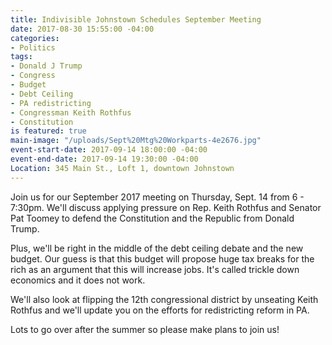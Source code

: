 ```yaml
---
title: Indivisible Johnstown Schedules September Meeting
date: 2017-08-30 15:55:00 -04:00
categories:
- Politics
tags:
- Donald J Trump
- Congress
- Budget
- Debt Ceiling
- PA redistricting
- Congressman Keith Rothfus
- Constitution
is featured: true
main-image: "/uploads/Sept%20Mtg%20Workparts-4e2676.jpg"
event-start-date: 2017-09-14 18:00:00 -04:00
event-end-date: 2017-09-14 19:30:00 -04:00
Location: 345 Main St., Loft 1, downtown Johnstown
---
```


Join us for our September 2017 meeting on Thursday, Sept. 14 from 6 - 7:30pm.  We'll discuss applying pressure on Rep. Keith Rothfus and Senator Pat Toomey to defend the Constitution and the Republic from Donald Trump.

Plus, we'll be right in the middle of the debt ceiling debate and the new budget.  Our guess is that this budget will propose huge tax breaks for the rich as an argument that this will increase jobs.  It's called trickle down economics and it does not work.

We'll also look at flipping the 12th congressional district by unseating Keith Rothfus and we'll update you on the efforts for redistricting reform in PA.

Lots to go over after the summer so please make plans to join us!  